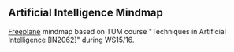 Artificial Intelligence Mindmap
----------------------------

[Freeplane](www.freeplane.org) mindmap based on TUM course "Techniques in Artificial Intelligence [IN2062]" during WS15/16.
